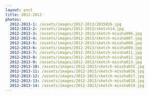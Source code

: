 ```yaml
---
layout: post
title: 2012-2013
photos:
  2012-2013-1: /assets/images/2012-2013/2015026.jpg
  2012-2013-2: /assets/images/2012-2013/sketch14.jpg
  2012-2013-3: /assets/images/2012-2013/sketch-missha006.jpg
  2012-2013-4: /assets/images/2012-2013/sketch-missha007.jpg
  2012-2013-5: /assets/images/2012-2013/sketch-missha008.jpg
  2012-2013-6: /assets/images/2012-2013/sketch-missha009.jpg
  2012-2013-7: /assets/images/2012-2013/sketch-missha011.jpg
  2012-2013-8: /assets/images/2012-2013/sketch-missha012.jpg
  2012-2013-9: /assets/images/2012-2013/sketch-missha013.jpg
  2012-2013-10: /assets/images/2012-2013/sketch-missha015.jpg
  2012-2013-11: /assets/images/2012-2013/sketch-missha016.jpg
  2012-2013-12: /assets/images/2012-2013/sketch-missha017.jpg
  2012-2013-13: /assets/images/2012-2013/sketch-missha018.jpg
  2012-2013-14: /assets/images/2012-2013/sketch-missha019.jpg
---
```

